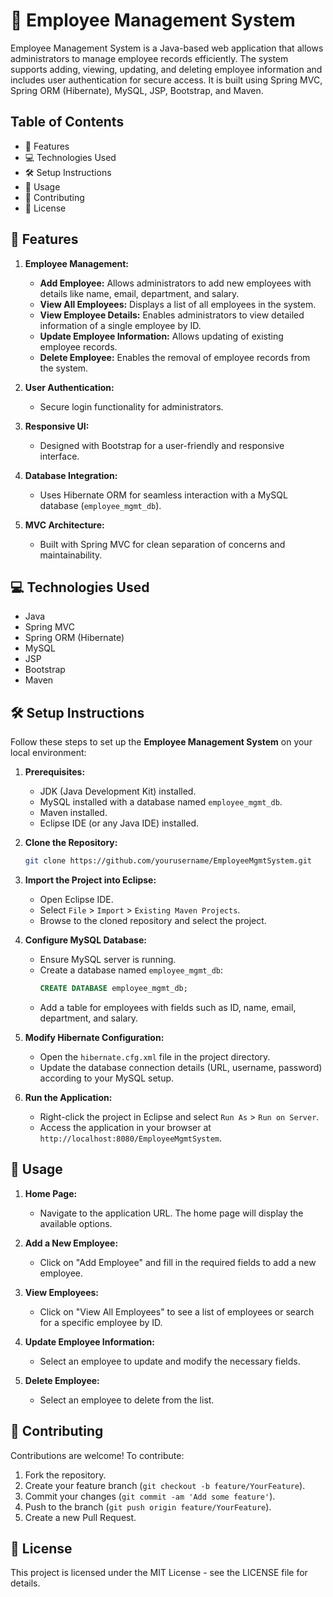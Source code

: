 # 🏢 Employee Management System

Employee Management System is a Java-based web application that allows administrators to manage employee records efficiently. The system supports adding, viewing, updating, and deleting employee information and includes user authentication for secure access. It is built using Spring MVC, Spring ORM (Hibernate), MySQL, JSP, Bootstrap, and Maven.

## Table of Contents

- 🌟 Features
- 💻 Technologies Used
- 🛠️ Setup Instructions
- 🚀 Usage
- 🤝 Contributing
- 📝 License

## 🌟 Features

1. **Employee Management:**
   - **Add Employee:** Allows administrators to add new employees with details like name, email, department, and salary.
   - **View All Employees:** Displays a list of all employees in the system.
   - **View Employee Details:** Enables administrators to view detailed information of a single employee by ID.
   - **Update Employee Information:** Allows updating of existing employee records.
   - **Delete Employee:** Enables the removal of employee records from the system.

2. **User Authentication:**
   - Secure login functionality for administrators.

3. **Responsive UI:**
   - Designed with Bootstrap for a user-friendly and responsive interface.

4. **Database Integration:**
   - Uses Hibernate ORM for seamless interaction with a MySQL database (`employee_mgmt_db`).

5. **MVC Architecture:**
   - Built with Spring MVC for clean separation of concerns and maintainability.

## 💻 Technologies Used

- Java
- Spring MVC
- Spring ORM (Hibernate)
- MySQL
- JSP
- Bootstrap
- Maven

## 🛠️ Setup Instructions

Follow these steps to set up the **Employee Management System** on your local environment:

1. **Prerequisites:**
   - JDK (Java Development Kit) installed.
   - MySQL installed with a database named `employee_mgmt_db`.
   - Maven installed.
   - Eclipse IDE (or any Java IDE) installed.

2. **Clone the Repository:**
   ```bash
   git clone https://github.com/yourusername/EmployeeMgmtSystem.git
   ```

3. **Import the Project into Eclipse:**
   - Open Eclipse IDE.
   - Select `File` > `Import` > `Existing Maven Projects`.
   - Browse to the cloned repository and select the project.

4. **Configure MySQL Database:**
   - Ensure MySQL server is running.
   - Create a database named `employee_mgmt_db`:
     ```sql
     CREATE DATABASE employee_mgmt_db;
     ```
   - Add a table for employees with fields such as ID, name, email, department, and salary.

5. **Modify Hibernate Configuration:**
   - Open the `hibernate.cfg.xml` file in the project directory.
   - Update the database connection details (URL, username, password) according to your MySQL setup.

6. **Run the Application:**
   - Right-click the project in Eclipse and select `Run As` > `Run on Server`.
   - Access the application in your browser at `http://localhost:8080/EmployeeMgmtSystem`.

## 🚀 Usage

1. **Home Page:**
   - Navigate to the application URL. The home page will display the available options.

2. **Add a New Employee:**
   - Click on "Add Employee" and fill in the required fields to add a new employee.

3. **View Employees:**
   - Click on "View All Employees" to see a list of employees or search for a specific employee by ID.

4. **Update Employee Information:**
   - Select an employee to update and modify the necessary fields.

5. **Delete Employee:**
   - Select an employee to delete from the list.

## 🤝 Contributing

Contributions are welcome! To contribute:

1. Fork the repository.
2. Create your feature branch (`git checkout -b feature/YourFeature`).
3. Commit your changes (`git commit -am 'Add some feature'`).
4. Push to the branch (`git push origin feature/YourFeature`).
5. Create a new Pull Request.

## 📝 License

This project is licensed under the MIT License - see the LICENSE file for details.
